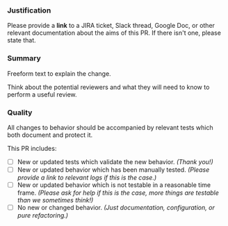 ### Justification

Please provide a **link** to a JIRA ticket, Slack thread, Google Doc, or other relevant documentation about the aims of this PR. If there isn't one, please state that.

### Summary

Freeform text to explain the change.

Think about the potential reviewers and what they will need to know to perform a useful review.

### Quality

All changes to behavior should be accompanied by relevant tests which both document and protect it.

This PR includes:

  - [ ] New or updated tests which validate the new behavior.  _(Thank you!)_
  - [ ] New or updated behavior which has been manually tested. _(Please provide a link to relevant logs if this is the case.)_
  - [ ] New or updated behavior which is not testable in a reasonable time frame. _(Please ask for help if this is the case, more things are testable than we sometimes think!)_
  - [ ] No new or changed behavior.  _(Just documentation, configuration, or pure refactoring.)_